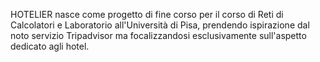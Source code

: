 HOTELIER nasce come progetto di fine corso per il corso di Reti di Calcolatori e Laboratorio all'Università di Pisa, prendendo ispirazione dal noto servizio Tripadvisor ma focalizzandosi esclusivamente sull'aspetto dedicato agli hotel.

